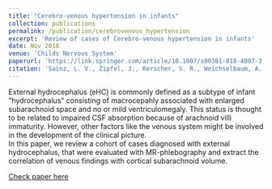 ```yaml
---
title: "Cerebro-venous hypertension in infants"
collection: publications
permalink: /publication/cerebrovenous_hypertension
excerpt: 'Review of cases of Cerebro-venous hypertension in infants'
date: Nov 2018
venue: 'Childs Nervous System'
paperurl: 'https://link.springer.com/article/10.1007/s00381-018-4007-3'
citation: 'Sainz, L. V., Zipfel, J., Kerscher, S. R., Weichselbaum, A., Bevot, A., & Schuhmann, M. U. (2019). Cerebro-venous hypertension: a frequent cause of so-called external hydrocephalus in infants. Child's Nervous System, 35, 251-256.'
---
```

External hydrocephalus (eHC) is commonly defined as a subtype of infant “hydrocephalus” consisting of macrocepahly 
associated with enlarged subarachnoid space and no or mild ventriculomegaly. This status is thought to be related to 
impaired CSF absorption because of arachnoid villi immaturity. However, other factors like the venous system might be 
involved in the development of the clinical picture. <br>
In this paper, we review a cohort of cases diagnosed with external hydrocephalus, that were evaluated with MR-phlebography 
and extract the correlation of venous findings with cortical subarachnoid volume.

[Check paper here](https://link.springer.com/article/10.1007/s00381-018-4007-3)

